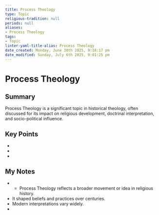 ```yaml
---
title: Process Theology
type: Topic
religious-tradition: null
periods: null
aliases:
- Process Theology
tags:
- Topic
linter-yaml-title-alias: Process Theology
date_created: Monday, June 30th 2025, 9:18:17 pm
date_modified: Sunday, July 6th 2025, 9:01:25 pm
---
```


# Process Theology

## Summary
Process Theology is a significant topic in historical theology, often discussed for its impact on religious development, doctrinal interpretation, and socio-political influence.

## Key Points
- 
- 
- 

## My Notes
- - Process Theology reflects a broader movement or idea in religious history.
- It shaped beliefs and practices over centuries.
- Modern interpretations vary widely.
- 